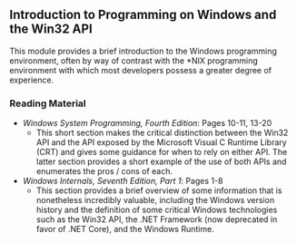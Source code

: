 ## Introduction to Programming on Windows and the Win32 API

This module provides a brief introduction to the Windows programming environment, often by way of contrast with the *NIX programming environment with which most developers possess a greater degree of experience. 

### Reading Material

- _Windows System Programming, Fourth Edition_: Pages 10-11, 13-20
    - This short section makes the critical distinction between the Win32 API and the API exposed by the Microsoft Visual C Runtime Library (CRT) and gives some guidance for when to rely on either API. The latter section provides a short example of the use of both APIs and enumerates the pros / cons of each. 
- _Windows Internals, Seventh Edition, Part 1_: Pages 1-8
    - This section provides a brief overview of some information that is nonetheless incredibly valuable, including the Windows version history and the definition of some critical Windows technologies such as the Win32 API, the .NET Framework (now deprecated in favor of .NET Core), and the Windows Runtime.
    